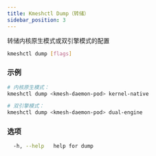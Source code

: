 ```yaml
---
title: Kmeshctl Dump（转储）
sidebar_position: 3
---
```


转储内核原生模式或双引擎模式的配置

```bash
kmeshctl dump [flags]
```

### 示例

```bash
# 内核原生模式：
kmeshctl dump <kmesh-daemon-pod> kernel-native

# 双引擎模式：
kmeshctl dump <kmesh-daemon-pod> dual-engine
```

### 选项

```bash
  -h, --help   help for dump
```
